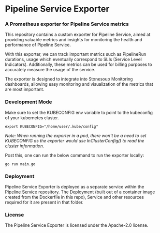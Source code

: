 # Pipeline Service Exporter

### A Prometheus exporter for Pipeline Service metrics

This repository contains a custom exporter for Pipeline Service, aimed at providing valuable metrics and insights for monitoring the health and performance of Pipeline Service.

With this exporter, we can track important metrics such as PipelineRun durations, usage which eventually correspond to SLIs (Service Level Indicators). Additionally, these metrics can be used for billing purposes to accurately measure the usage of the service.

The exporter is designed to integrate into Stonesoup Monitoring dashboards, allowing easy monitoring and visualization of the metrics that are most important.

### Development Mode

Make sure to set the KUBECONFIG env variable to point to the kubeconfig of your kubernetes cluster.
```
export KUBECONFIG="/home/user/.kube/config"
```
_Note: When running the exporter in a pod, there won't be a need to set KUBECONFIG as the exporter would use InClusterConfig() to read the cluster information._

Post this, one can run the below command to run the exporter locally:
```
go run main.go
```

### Deployment
Pipeline Service Exporter is deployed as a separate service within the [Pipeline Service](https://github.com/openshift-pipelines/pipeline-service/tree/main/operator/gitops/argocd/pipeline-service/metrics-exporter) repository. The Deployment (built out of a container image created from the Dockerfile in this repo), Service and other resources required for it are present in that folder.

### License
The Pipeline Service Exporter is licensed under the Apache-2.0 license.
